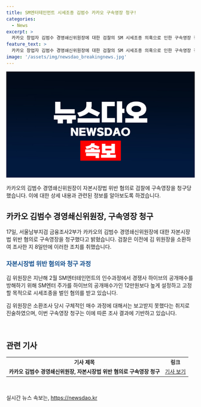 ```yaml
---
title: SM엔터테인먼트 시세조종 김범수 카카오 구속영장 청구!
categories:
  - News
excerpt: >
  카카오 창업자 김범수 경영쇄신위원장에 대한 검찰의 SM 시세조종 의혹으로 인한 구속영장 청구가 이뤄졌다. 경찰은 김 위원장이 SM엔터 주가를 조작한 혐의를 조사하고 있으며, 김 위원장은 매수 과정에 대해 구체적으로 보고받지 못했다고 진술했다. 
feature_text: >
  카카오 창업자 김범수 경영쇄신위원장에 대한 검찰의 SM 시세조종 의혹으로 인한 구속영장 청구가 이뤄졌다. 경찰은 김 위원장이 SM엔터 주가를 조작한 혐의를 조사하고 있으며, 김 위원장은 매수 과정에 대해 구체적으로 보고받지 못했다고 진술했다. 
image: '/assets/img/newsdao_breakingnews.jpg'
---
```


<p><img src="/assets/img/newsdao_breakingnews.jpg" alt="ranknews 속보" /></p>

<p>카카오의 김범수 경영쇄신위원장이 자본시장법 위반 혐의로 검찰에 구속영장을 청구당했습니다. 이에 대한 상세 내용과 관련된 정보를 알아보도록 하겠습니다.</p>

<h2 data-ke-size="size26">카카오 김범수 경영쇄신위원장, 구속영장 청구</h2>

<p data-ke-size="size16">17일, 서울남부지검 금융조사2부가 카카오의 김범수 경영쇄신위원장에 대한 자본시장법 위반 혐의로 구속영장을 청구했다고 밝혔습니다. 검찰은 이전에 김 위원장을 소환하여 조사한 지 8일만에 이러한 조치를 취했습니다.</p>

<h3><b><span style="color: #1a5490;">자본시장법 위반 혐의와 청구 과정</span></b></h3>

<p data-ke-size="size16">김 위원장은 지난해 2월 SM엔터테인먼트의 인수과정에서 경쟁사 하이브의 공개매수를 방해하기 위해 SM엔터 주가를 하이브의 공개매수가인 12만원보다 높게 설정하고 고정할 목적으로 시세조종을 벌인 혐의를 받고 있습니다.</p>

<p data-ke-size="size16">김 위원장은 소환조사 당시 구체적인 매수 과정에 대해서는 보고받지 못했다는 취지로 진술하였으며, 이번 구속영장 청구는 이에 따른 조사 결과에 기반하고 있습니다.</p>

<p data-ke-size="size16">&nbsp;</p>

<h2 data-ke-size="size26">관련 기사</h2>

<table style="width: 100%;">
<tbody>
<tr>
<td style="text-align: center; height: 17px;"><b>기사 제목</b></td>
<td style="text-align: center; height: 17px;"><b>링크</b></td>
</tr>
<tr>
<td style="text-align: center; height: 17px;"><b>카카오 김범수 경영쇄신위원장, 자본시장법 위반 혐의로 구속영장 청구</b></td>
<td style="text-align: center; height: 17px;"><a href="https://news.naver.com/main/read.nhn?mode=LSD&mid=sec&sid1=101&oid=025&aid=0003143670">기사 보기</a></td>
</tr>
</tbody>
</table>

<p data-ke-size="size16">&nbsp;</p>
실시간 뉴스 속보는, <a href="https://newsdao.kr" rel="dofollow">https://newsdao.kr</a>


